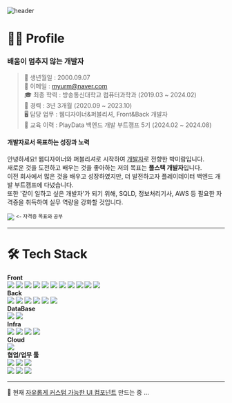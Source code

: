 ![header](https://capsule-render.vercel.app/api?type=waving&color=gradient&fontColor=black&height=160&section=header&text=Welcome%20👋&fontSize=70&fontAlignX=50&fontAlignY=40)
# 👩‍💻 Profile
### 배움이 멈추지 않는 개발자
> 🎂 생년월일 : 2000.09.07<br/>
> 📧 이메일 : myurm@naver.com<br/>
> 🎓 최종 학력 : 방송통신대학교 컴퓨터과학과 (2019.03 ~ 2024.02)<br/>
> 💼 경력 : 3년 3개월 (2020.09 ~ 2023.10)<br/>
> 🖥️ 담당 업무 : 웹디자이너&퍼블리셔, Front&Back 개발자<br/>
> 📖 교육 이력 : PlayData 백엔드 개발 부트캠프 5기 (2024.02 ~ 2024.08)

#### 개발자로서 목표하는 성장과 노력
안녕하세요! 웹디자이너와 퍼블리셔로 시작하여 <ins>개발자</ins>로 전향한 박미람입니다.<br/>
새로운 것을 도전하고 배우는 것을 좋아하는 저의 목표는 <b>풀스택 개발자</b>입니다.<br/>
이전 회사에서 많은 것을 배우고 성장하였지만, 더 발전하고자 플레이데이터 백엔드 개발 부트캠프에 다녔습니다.<br/>
또한 '같이 일하고 싶은 개발자'가 되기 위해, SQLD, 정보처리기사, AWS 등 필요한 자격증을 취득하여 실무 역량을 강화할 것입니다.<br/>

[<img src="https://img.shields.io/badge/Notion-000000?style=for-the-badge&logo=notion&logoColor=white">](https://positive-pan-53e.notion.site/121e345a00478043b406eea40ffaa2ff?pvs=4)
<sup> <- 자격증 목표와 공부</sup>

<hr/>

<div align=left><h1>🛠️ Tech Stack</h1></div>
<div align=left>
  <b>Front</b><br/>
  <img src="https://img.shields.io/badge/html5-E34F26?style=for-the-badge&logo=html5&logoColor=white">
  <img src="https://img.shields.io/badge/css3-1572B6?style=for-the-badge&logo=css3&logoColor=white">
  <img src="https://img.shields.io/badge/sass-CC6699?style=for-the-badge&logo=sass&logoColor=white">
  <img src="https://img.shields.io/badge/tailwindcss-06B6D4?style=for-the-badge&logo=tailwindcss&logoColor=white">
  <img src="https://img.shields.io/badge/javascript-F7DF1E?style=for-the-badge&logo=javascript&logoColor=white">
  <img src="https://img.shields.io/badge/typescript-3178C6?style=for-the-badge&logo=typescript&logoColor=white">
  <img src="https://img.shields.io/badge/react-61DAFB?style=for-the-badge&logo=react&logoColor=white">
  <img src="https://img.shields.io/badge/redux-764ABC?style=for-the-badge&logo=redux&logoColor=white">
  <img src="https://img.shields.io/badge/next.js-000000?style=for-the-badge&logo=nextdotjs&logoColor=white">
  <img src="https://img.shields.io/badge/react native-20232a?style=for-the-badge&logo=react&logoColor=087ea4">
  <img src="https://img.shields.io/badge/expo-000020?style=for-the-badge&logo=expo&logoColor=white">
</div>
<div align=left>
  <b>Back</b><br/>
  <img src="https://img.shields.io/badge/spring-6DB33F?style=for-the-badge&logo=spring&logoColor=white">
  <img src="https://img.shields.io/badge/spring boot-6DB33F?style=for-the-badge&logo=springboot&logoColor=white">
  <img src="https://img.shields.io/badge/jpa-6DB33F?style=for-the-badge&logo=jpa&logoColor=white">
  <img src="https://img.shields.io/badge/gradle-02303A?style=for-the-badge&logo=gradle&logoColor=white">
  <img src="https://img.shields.io/badge/mybatis-cc0000?style=for-the-badge&logo=mybatis&logoColor=white">
  <img src="https://img.shields.io/badge/msa-666666?style=for-the-badge&logo=msa&logoColor=white">
</div>
<div align=left>
  <b>DataBase</b><br/>
  <img src="https://img.shields.io/badge/MySQL-005C84?style=for-the-badge&logo=mysql&logoColor=white">
  <img src="https://img.shields.io/badge/MariaDB-003545?style=for-the-badge&logo=mariadb&logoColor=white">
</div>
<div align=left>
  <b>Infra</b><br/>
  <img src="https://img.shields.io/badge/docker-2496ED.svg?style=for-the-badge&logo=docker&logoColor=white">
  <img src="https://img.shields.io/badge/Jenkins-D24939?style=for-the-badge&logo=Jenkins&logoColor=white">
  <img src="https://img.shields.io/badge/kubernetes-326CE5.svg?style=for-the-badge&logo=kubernetes&logoColor=white">
  <img src="https://img.shields.io/badge/helm-0F1689.svg?style=for-the-badge&logo=helm&logoColor=white">
</div>
<div align=left>
  <b>Cloud</b><br/>
  <img src="https://img.shields.io/badge/gcp-4285F4?style=for-the-badge&logo=google-cloud&logoColor=white">
</div>
<div align=left>
  <b>협업/업무 툴</b><br/>
  <img src="https://img.shields.io/badge/GIT-E44C30?style=for-the-badge&logo=git&logoColor=white">
  <img src="https://img.shields.io/badge/GitHub-100000?style=for-the-badge&logo=github&logoColor=white">
  <img src="https://img.shields.io/badge/Sourcetree-0052CC?style=for-the-badge&logo=Sourcetree&logoColor=white">
  <br/>
  <img src="https://img.shields.io/badge/Slack-4A154B?style=for-the-badge&logo=slack&logoColor=white">
  <img src="https://img.shields.io/badge/IntelliJ_IDEA-000000.svg?style=for-the-badge&logo=intellij-idea&logoColor=white">
  <img src="https://img.shields.io/badge/WebStorm-000000?style=for-the-badge&logo=WebStorm&logoColor=white">
</div>

<hr/>

🧐 현재 [자유롭게 커스텀 가능한 UI 컴포넌트](https://github.com/ParkMiram/FlexiComponents) 만드는 중 ...
